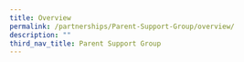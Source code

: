 ```yaml
---
title: Overview
permalink: /partnerships/Parent-Support-Group/overview/
description: ""
third_nav_title: Parent Support Group
---
```

